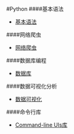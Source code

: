 #Python 
####基本语法
* [基本语法](Python/Basic-Syntax.md)

####网络爬虫
* [网络爬虫](Python/Web-Crawler.md)

####数据库编程
* [数据库](Python/Database.md)

####数据可视化分析
* [数据可视化](Python/Data-Visualization.md)

####命令行库
* [Command-line UIs库](Python/Command-line-UIs.md)

